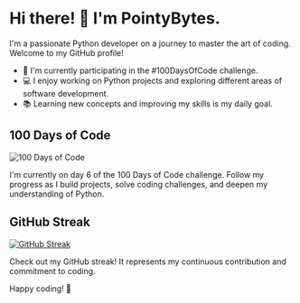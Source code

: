 # Hi there! 👋 I'm PointyBytes.

I'm a passionate Python developer on a journey to master the art of coding. Welcome to my GitHub profile!

- 🌱 I'm currently participating in the #100DaysOfCode challenge.
- 💻 I enjoy working on Python projects and exploring different areas of software development.
- 📚 Learning new concepts and improving my skills is my daily goal.

## 100 Days of Code

![100 Days of Code](https://img.shields.io/badge/100%20Days%20of%20Code-Day%206-green)

I'm currently on day 6 of the 100 Days of Code challenge. Follow my progress as I build projects, solve coding challenges, and deepen my understanding of Python.

## GitHub Streak

[![GitHub Streak](https://streak-stats.demolab.com?user=PointyBytes&theme=great-gatsby&type=png)](https://git.io/streak-stats)

Check out my GitHub streak! It represents my continuous contribution and commitment to coding.


Happy coding! 🚀
